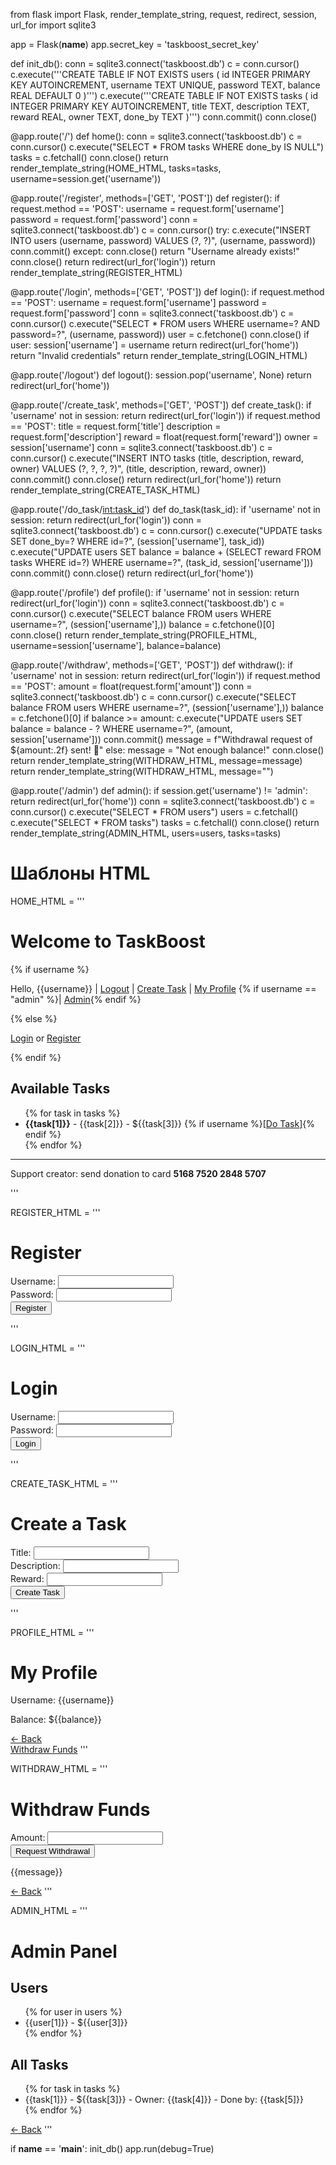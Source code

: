 from flask import Flask, render_template_string, request, redirect, session, url_for
import sqlite3

app = Flask(__name__)
app.secret_key = 'taskboost_secret_key'

def init_db():
    conn = sqlite3.connect('taskboost.db')
    c = conn.cursor()
    c.execute('''CREATE TABLE IF NOT EXISTS users (
                    id INTEGER PRIMARY KEY AUTOINCREMENT,
                    username TEXT UNIQUE,
                    password TEXT,
                    balance REAL DEFAULT 0
                )''')
    c.execute('''CREATE TABLE IF NOT EXISTS tasks (
                    id INTEGER PRIMARY KEY AUTOINCREMENT,
                    title TEXT,
                    description TEXT,
                    reward REAL,
                    owner TEXT,
                    done_by TEXT
                )''')
    conn.commit()
    conn.close()

@app.route('/')
def home():
    conn = sqlite3.connect('taskboost.db')
    c = conn.cursor()
    c.execute("SELECT * FROM tasks WHERE done_by IS NULL")
    tasks = c.fetchall()
    conn.close()
    return render_template_string(HOME_HTML, tasks=tasks, username=session.get('username'))

@app.route('/register', methods=['GET', 'POST'])
def register():
    if request.method == 'POST':
        username = request.form['username']
        password = request.form['password']
        conn = sqlite3.connect('taskboost.db')
        c = conn.cursor()
        try:
            c.execute("INSERT INTO users (username, password) VALUES (?, ?)", (username, password))
            conn.commit()
        except:
            conn.close()
            return "Username already exists!"
        conn.close()
        return redirect(url_for('login'))
    return render_template_string(REGISTER_HTML)

@app.route('/login', methods=['GET', 'POST'])
def login():
    if request.method == 'POST':
        username = request.form['username']
        password = request.form['password']
        conn = sqlite3.connect('taskboost.db')
        c = conn.cursor()
        c.execute("SELECT * FROM users WHERE username=? AND password=?", (username, password))
        user = c.fetchone()
        conn.close()
        if user:
            session['username'] = username
            return redirect(url_for('home'))
        return "Invalid credentials"
    return render_template_string(LOGIN_HTML)

@app.route('/logout')
def logout():
    session.pop('username', None)
    return redirect(url_for('home'))

@app.route('/create_task', methods=['GET', 'POST'])
def create_task():
    if 'username' not in session:
        return redirect(url_for('login'))
    if request.method == 'POST':
        title = request.form['title']
        description = request.form['description']
        reward = float(request.form['reward'])
        owner = session['username']
        conn = sqlite3.connect('taskboost.db')
        c = conn.cursor()
        c.execute("INSERT INTO tasks (title, description, reward, owner) VALUES (?, ?, ?, ?)",
                  (title, description, reward, owner))
        conn.commit()
        conn.close()
        return redirect(url_for('home'))
    return render_template_string(CREATE_TASK_HTML)

@app.route('/do_task/<int:task_id>')
def do_task(task_id):
    if 'username' not in session:
        return redirect(url_for('login'))
    conn = sqlite3.connect('taskboost.db')
    c = conn.cursor()
    c.execute("UPDATE tasks SET done_by=? WHERE id=?", (session['username'], task_id))
    c.execute("UPDATE users SET balance = balance + (SELECT reward FROM tasks WHERE id=?) WHERE username=?",
              (task_id, session['username']))
    conn.commit()
    conn.close()
    return redirect(url_for('home'))

@app.route('/profile')
def profile():
    if 'username' not in session:
        return redirect(url_for('login'))
    conn = sqlite3.connect('taskboost.db')
    c = conn.cursor()
    c.execute("SELECT balance FROM users WHERE username=?", (session['username'],))
    balance = c.fetchone()[0]
    conn.close()
    return render_template_string(PROFILE_HTML, username=session['username'], balance=balance)

@app.route('/withdraw', methods=['GET', 'POST'])
def withdraw():
    if 'username' not in session:
        return redirect(url_for('login'))
    if request.method == 'POST':
        amount = float(request.form['amount'])
        conn = sqlite3.connect('taskboost.db')
        c = conn.cursor()
        c.execute("SELECT balance FROM users WHERE username=?", (session['username'],))
        balance = c.fetchone()[0]
        if balance >= amount:
            c.execute("UPDATE users SET balance = balance - ? WHERE username=?", (amount, session['username']))
            conn.commit()
            message = f"Withdrawal request of ${amount:.2f} sent! 💸"
        else:
            message = "Not enough balance!"
        conn.close()
        return render_template_string(WITHDRAW_HTML, message=message)
    return render_template_string(WITHDRAW_HTML, message="")

@app.route('/admin')
def admin():
    if session.get('username') != 'admin':
        return redirect(url_for('home'))
    conn = sqlite3.connect('taskboost.db')
    c = conn.cursor()
    c.execute("SELECT * FROM users")
    users = c.fetchall()
    c.execute("SELECT * FROM tasks")
    tasks = c.fetchall()
    conn.close()
    return render_template_string(ADMIN_HTML, users=users, tasks=tasks)

# Шаблоны HTML
HOME_HTML = '''
<!DOCTYPE html>
<html><head><title>TaskBoost</title></head><body>
<h1>Welcome to TaskBoost</h1>
{% if username %}
<p>Hello, {{username}} | <a href="/logout">Logout</a> | <a href="/create_task">Create Task</a> | <a href="/profile">My Profile</a> {% if username == "admin" %}| <a href="/admin">Admin</a>{% endif %}</p>
{% else %}
<p><a href="/login">Login</a> or <a href="/register">Register</a></p>
{% endif %}
<h2>Available Tasks</h2>
<ul>
{% for task in tasks %}
    <li><b>{{task[1]}}</b> - {{task[2]}} - ${{task[3]}} 
    {% if username %}<a href="/do_task/{{task[0]}}">[Do Task]</a>{% endif %}</li>
{% endfor %}
</ul>
<hr><p>Support creator: send donation to card <b>5168 7520 2848 5707</b></p>
</body></html>
'''

REGISTER_HTML = '''
<h1>Register</h1>
<form method="post">
  Username: <input name="username"><br>
  Password: <input name="password" type="password"><br>
  <input type="submit" value="Register">
</form>
'''

LOGIN_HTML = '''
<h1>Login</h1>
<form method="post">
  Username: <input name="username"><br>
  Password: <input name="password" type="password"><br>
  <input type="submit" value="Login">
</form>
'''

CREATE_TASK_HTML = '''
<h1>Create a Task</h1>
<form method="post">
  Title: <input name="title"><br>
  Description: <input name="description"><br>
  Reward: <input name="reward"><br>
  <input type="submit" value="Create Task">
</form>
'''

PROFILE_HTML = '''
<h1>My Profile</h1>
<p>Username: {{username}}</p>
<p>Balance: ${{balance}}</p>
<a href="/">← Back</a><br>
<a href="/withdraw">Withdraw Funds</a>
'''

WITHDRAW_HTML = '''
<h1>Withdraw Funds</h1>
<form method="post">
  Amount: <input name="amount" type="number" step="0.01" min="1"><br>
  <input type="submit" value="Request Withdrawal">
</form>
<p>{{message}}</p>
<a href="/">← Back</a>
'''

ADMIN_HTML = '''
<h1>Admin Panel</h1>
<h2>Users</h2>
<ul>
{% for user in users %}
  <li>{{user[1]}} - ${{user[3]}}</li>
{% endfor %}
</ul>
<h2>All Tasks</h2>
<ul>
{% for task in tasks %}
  <li>{{task[1]}} - ${{task[3]}} - Owner: {{task[4]}} - Done by: {{task[5]}}</li>
{% endfor %}
</ul>
<a href="/">← Back</a>
'''

if __name__ == '__main__':
    init_db()
    app.run(debug=True)
    

